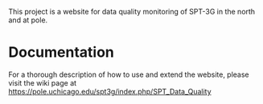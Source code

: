 This project is a website for data quality monitoring of SPT-3G in the north and at pole.

# Documentation
For a thorough description of how to use and extend the website, please visit the wiki page at https://pole.uchicago.edu/spt3g/index.php/SPT_Data_Quality
